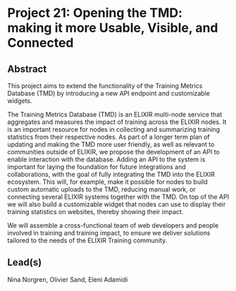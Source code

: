 # Project 21: Opening the TMD: making it more Usable, Visible, and Connected

## Abstract

This project aims to extend the functionality of the Training Metrics Database (TMD) by introducing a new API endpoint and customizable widgets.

The Training Metrics Database (TMD) is an ELIXIR multi-node service that aggregates and measures the impact of training across the ELIXIR nodes. It is an important resource for nodes in collecting and summarizing training statistics from their respective nodes. As part of a longer term plan of updating and making the TMD more user friendly, as well as relevant to communities outside of ELIXIR, we propose the development of an API to enable interaction with the database. Adding an API to the system is important for laying the foundation for future integrations and collaborations, with the goal of fully integrating the TMD into the ELIXIR ecosystem. This will, for example, make it possible for nodes to build custom automatic uploads to the TMD, reducing manual work, or connecting several ELIXIR systems together with the TMD. On top of the API we will also build a customizable widget that nodes can use to display their training statistics on websites, thereby showing their impact.

We will assemble a cross-functional team of web developers and people involved in training and training impact, to ensure we deliver solutions tailored to the needs of the ELIXIR Training community.

## Lead(s)

Nina Norgren, Olivier Sand, Eleni Adamidi

